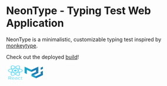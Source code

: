 <h1>NeonType - Typing Test Web Application</h1>

<p>NeonType is a minimalistic, customizable typing test inspired by <a href="https://monkeytype.com/" target="_blank" rel="noreferrer">monkeytype</a>.</p>

<p>Check out the deployed <a href="https://neon-type.netlify.app/" target="_blank" rel="noreferrer">build</a>!</p>

<a href="https://reactjs.org/" target="_blank" rel="noreferrer"><img src="https://raw.githubusercontent.com/devicons/devicon/master/icons/react/react-original-wordmark.svg" alt="react" width="50" height="40"/></a><a href="https://mui.com/" target="_blank" rel="noreferrer"><img src="https://raw.githubusercontent.com/devicons/devicon/master/icons/materialui/materialui-original.svg" alt="react" width="50" height="40"/></a>
